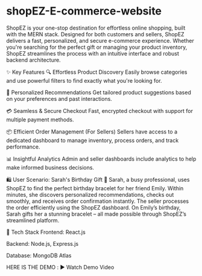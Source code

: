 # shopEZ-E-commerce-website
ShopEZ is your one-stop destination for effortless online shopping, built with the MERN stack. Designed for both customers and sellers, ShopEZ delivers a fast, personalized, and secure e-commerce experience. Whether you're searching for the perfect gift or managing your product inventory, ShopEZ streamlines the process with an intuitive interface and robust backend architecture.

✨ Key Features 🔍 Effortless Product Discovery Easily browse categories and use powerful filters to find exactly what you're looking for.

🎯 Personalized Recommendations Get tailored product suggestions based on your preferences and past interactions.

💳 Seamless & Secure Checkout Fast, encrypted checkout with support for multiple payment methods.

📦 Efficient Order Management (For Sellers) Sellers have access to a dedicated dashboard to manage inventory, process orders, and track performance.

📊 Insightful Analytics Admin and seller dashboards include analytics to help make informed business decisions.

🛍️ User Scenario: Sarah's Birthday Gift 🎁 Sarah, a busy professional, uses ShopEZ to find the perfect birthday bracelet for her friend Emily. Within minutes, she discovers personalized recommendations, checks out smoothly, and receives order confirmation instantly. The seller processes the order efficiently using the ShopEZ dashboard. On Emily’s birthday, Sarah gifts her a stunning bracelet – all made possible through ShopEZ’s streamlined platform.

🧱 Tech Stack Frontend: React.js

Backend: Node.js, Express.js

Database: MongoDB Atlas

HERE IS THE DEMO : ▶️ Watch Demo Video
